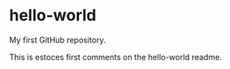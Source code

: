 # hello-world
My first GitHub repository.

This is estoces first comments on the hello-world readme.
